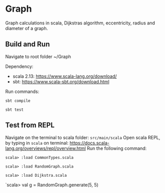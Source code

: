 # Graph
Graph calculations in scala, Dijkstras algorithm, eccentricity, radius and diameter of a graph.

## Build and Run
Navigate to root folder ~/Graph

Dependency: 
* scala 2.13: https://www.scala-lang.org/download/
* sbt: https://www.scala-sbt.org/download.html

Run commands:

`sbt compile`

`sbt test`

## Test from REPL
Navigate on the terminal to scala folder: `src/main/scala`
Open scala REPL, by typing in `scala` on terminal: https://docs.scala-lang.org/overviews/repl/overview.html
Run the following command:

`scala> :load CommonTypes.scala`

`scala> :load RandomGraph.scala`

`scala> :load Dijkstra.scala`

`scala> val g = RandomGraph.generate(5, 5)
